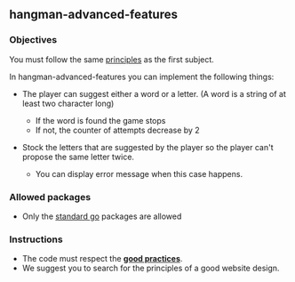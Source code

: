 ## hangman-advanced-features

### Objectives

You must follow the same [principles](https://lyon-ynov-campus.github.io/YTrack/subjects/hangman/hangman-classic/) as the first subject.

In hangman-advanced-features you can implement the following things:

- The player can suggest either a word or a letter. (A word is a string of at least two character long)
    - If the word is found the game stops
    - If not, the counter of attempts decrease by 2

- Stock the letters that are suggested by the player so the player can't propose the same letter twice.
    - You can display error message when this case happens.

### Allowed packages

- Only the [standard go](https://golang.org/pkg/) packages are allowed

### Instructions

- The code must respect the [**good practices**](https://public.01-edu.org/subjects/good-practices/).
- We suggest you to search for the principles of a good website design.
